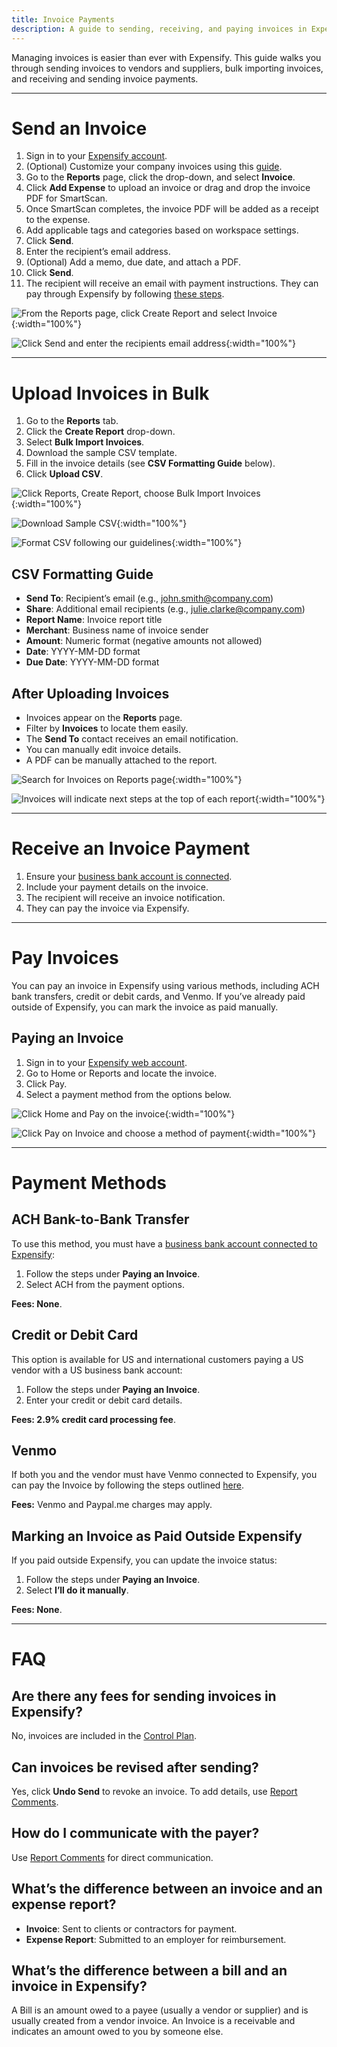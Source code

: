 ```yaml
---
title: Invoice Payments
description: A guide to sending, receiving, and paying invoices in Expensify.
---
```


Managing invoices is easier than ever with Expensify. This guide walks you through sending invoices to vendors and suppliers, bulk importing invoices, and receiving and sending invoice payments.

---

# Send an Invoice

1. Sign in to your [Expensify account](https://www.expensify.com).
2. (Optional) Customize your company invoices using this [guide](https://help.expensify.com/articles/expensify-classic/workspaces/Set-Up-Invoicing).
3. Go to the **Reports** page, click the drop-down, and select **Invoice**.
4. Click **Add Expense** to upload an invoice or drag and drop the invoice PDF for SmartScan.
5. Once SmartScan completes, the invoice PDF will be added as a receipt to the expense.
6. Add applicable tags and categories based on workspace settings.
7. Click **Send**.
8. Enter the recipient’s email address.
9. (Optional) Add a memo, due date, and attach a PDF.
10. Click **Send**.
11. The recipient will receive an email with payment instructions. They can pay through Expensify by following [these steps](https://help.expensify.com/articles/expensify-classic/bank-accounts-and-payments/payments/Pay-an-Invoice).

![From the Reports page, click Create Report and select Invoice](https://help.expensify.com/assets/images/ExpensifyHelp_OldDot_SendInvoice.png){:width="100%"}

![Click Send and enter the recipients email address](https://help.expensify.com/assets/images/ExpensifyHelp_OldDot_SendInvoice_02.png){:width="100%"}

---

# Upload Invoices in Bulk

1. Go to the **Reports** tab.
2. Click the **Create Report** drop-down.
3. Select **Bulk Import Invoices**.
4. Download the sample CSV template.
5. Fill in the invoice details (see **CSV Formatting Guide** below).
6. Click **Upload CSV**.

![Click Reports, Create Report, choose Bulk Import Invoices](https://help.expensify.com/assets/images/invoice-bulk-01.png){:width="100%"}

![Download Sample CSV](https://help.expensify.com/assets/images/invoice-bulk-02.png){:width="100%"}

![Format CSV following our guidelines](https://help.expensify.com/assets/images/invoice-bulk-03.png){:width="100%"}

## CSV Formatting Guide

- **Send To**: Recipient’s email (e.g., john.smith@company.com)
- **Share**: Additional email recipients (e.g., julie.clarke@company.com)
- **Report Name**: Invoice report title
- **Merchant**: Business name of invoice sender
- **Amount**: Numeric format (negative amounts not allowed)
- **Date**: YYYY-MM-DD format
- **Due Date**: YYYY-MM-DD format

## After Uploading Invoices

- Invoices appear on the **Reports** page.
- Filter by **Invoices** to locate them easily.
- The **Send To** contact receives an email notification.
- You can manually edit invoice details.
- A PDF can be manually attached to the report.

![Search for Invoices on Reports page](https://help.expensify.com/assets/images/invoice-bulk-04.png){:width="100%"}

![Invoices will indicate next steps at the top of each report](https://help.expensify.com/assets/images/invoice-bulk-05.png){:width="100%"}

---

# Receive an Invoice Payment

1. Ensure your [business bank account is connected](https://help.expensify.com/articles/expensify-classic/bank-accounts-and-payments/bank-accounts/Connect-US-Business-Bank-Account).
2. Include your payment details on the invoice.
3. The recipient will receive an invoice notification.
4. They can pay the invoice via Expensify.

---

# Pay Invoices 

You can pay an invoice in Expensify using various methods, including ACH bank transfers, credit or debit cards, and Venmo. If you’ve already paid outside of Expensify, you can mark the invoice as paid manually.

## Paying an Invoice
1. Sign in to your [Expensify web account](www.expensify.com).
2. Go to Home or Reports and locate the invoice.
3. Click Pay.
4. Select a payment method from the options below.

![Click Home and Pay on the invoice](https://help.expensify.com/assets/images/ExpensifyHelp_OldDot_PayInvoice_1.png){:width="100%"}

![Click Pay on Invoice and choose a method of payment](https://help.expensify.com/assets/images/ExpensifyHelp_OldDot_PayInvoice_2.png){:width="100%"}

---

# Payment Methods

## ACH Bank-to-Bank Transfer
To use this method, you must have a [business bank account connected to Expensify](https://help.expensify.com/articles/expensify-classic/bank-accounts-and-payments/bank-accounts/Connect-US-Business-Bank-Account):
1. Follow the steps under **Paying an Invoice**.
2. Select ACH from the payment options.

**Fees: None**.

## Credit or Debit Card
This option is available for US and international customers paying a US vendor with a US business bank account:
1. Follow the steps under **Paying an Invoice**.
2. Enter your credit or debit card details.

**Fees: 2.9% credit card processing fee**.

## Venmo
If both you and the vendor must have Venmo connected to Expensify, you can pay the Invoice by following the steps outlined [here](https://help.expensify.com/articles/expensify-classic/bank-accounts-and-payments/Third-Party-Payments#setting-up-third-party-payments).

**Fees:** Venmo and Paypal.me charges may apply. 

## Marking an Invoice as Paid Outside Expensify
If you paid outside Expensify, you can update the invoice status:
1. Follow the steps under **Paying an Invoice**.
2. Select **I’ll do it manually**.

**Fees: None**.

---

# FAQ

## Are there any fees for sending invoices in Expensify?
No, invoices are included in the [Control Plan](https://help.expensify.com/articles/expensify-classic/expensify-billing/Change-Plan-Or-Subscription#change-group-plan).

## Can invoices be revised after sending?
Yes, click **Undo Send** to revoke an invoice. To add details, use [Report Comments](https://help.expensify.com/articles/expensify-classic/reports/Add-comments-and-attachments-to-a-report).

## How do I communicate with the payer?
Use [Report Comments](https://help.expensify.com/articles/expensify-classic/reports/Add-comments-and-attachments-to-a-report) for direct communication.

## What’s the difference between an invoice and an expense report?
- **Invoice**: Sent to clients or contractors for payment.
- **Expense Report**: Submitted to an employer for reimbursement.

## What’s the difference between a bill and an invoice in Expensify?
A Bill is an amount owed to a payee (usually a vendor or supplier) and is usually created from a vendor invoice. An Invoice is a receivable and indicates an amount owed to you by someone else.
